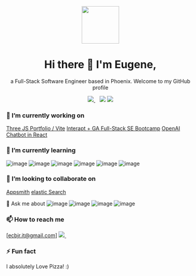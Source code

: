 

<div id="header" align="center">
  <img src="https://media.giphy.com/media/SHjOSDkKZ18qOHA5B5/giphy.gif" width="100"/>
</div>

<h1 align='center'> Hi there 👋
I'm Eugene,</h1>
<p align='center'>
  a Full-Stack Software Engineer based in Phoenix. Welcome to my GitHub profile
</p>

  <p align='center'>
  <a href="https://www.linkedin.com/in/eugene-brown-jr-38210b99/">
    <img src="https://img.shields.io/badge/linkedin-%230077B5.svg?&style=for-the-badge&logo=linkedin&logoColor=white" />
  </a>&nbsp;&nbsp;

<img src="https://github-readme-stats-git-masterrstaa-rickstaa.vercel.app/api?username=builde7b0b" />

<img src="https://github-profile-summary-cards.vercel.app/api/cards/profile-details?username=builde7b0b" />

  
  
</p>



### 🔭 I’m currently working on
[Three JS Portfolio / Vite](https://github.com/builde7b0b/3D-Portfolio-Three.js)
[Interapt + GA Full-Stack SE Bootcamp](https://github.com/builde7b0b/Full-Stack-Bootcamp-Notes)
[OpenAI Chatbot in React](https://github.com/builde7b0b/Gbudy)

### 🌱 I’m currently learning
![image](https://img.shields.io/badge/PostgreSQL-316192?style=for-the-badge&logo=postgresql&logoColor=white)
![image](https://img.shields.io/badge/JavaScript-323330?style=for-the-badge&logo=javascript&logoColor=F7DF1E)
![image](https://img.shields.io/badge/Solidity-e6e6e6?style=for-the-badge&logo=solidity&logoColor=black)
![image](https://img.shields.io/badge/Jenkins-D24939?style=for-the-badge&logo=Jenkins&logoColor=white)
![image](https://img.shields.io/badge/AngularJS-E23237?style=for-the-badge&logo=angularjs&logoColor=white)
![image](https://img.shields.io/badge/jQuery-0769AD?style=for-the-badge&logo=jquery&logoColor=white)

### 👯 I’m looking to collaborate on
[Appsmith](https://github.com/appsmithorg/appsmith/blob/master/CONTRIBUTING.md)
[elastic Search](https://github.com/elastic/elasticsearch)



💬 Ask me about
![image](https://img.shields.io/badge/PostgreSQL-316192?style=for-the-badge&logo=postgresql&logoColor=white)
![image](https://img.shields.io/badge/JavaScript-323330?style=for-the-badge&logo=javascript&logoColor=F7DF1E)
![image](https://img.shields.io/badge/Postman-FF6C37?style=for-the-badge&logo=Postman&logoColor=white)
![image](https://img.shields.io/badge/React-20232A?style=for-the-badge&logo=react&logoColor=61DAFB)

### 📫 How to reach me
[ecbjr.it@gmail.com]
 <a href="https://www.linkedin.com/in/eugene-brown-jr-38210b99/">
    <img src="https://img.shields.io/badge/linkedin-%230077B5.svg?&style=for-the-badge&logo=linkedin&logoColor=white" />
  </a>&nbsp;&nbsp;

### ⚡ Fun fact
I absolutely Love Pizza! :)
